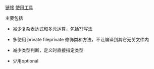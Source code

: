 [链接](https://juejin.im/post/5ad33a086fb9a028cf32ebe1)
[使用工具](https://github.com/RobertGummesson/BuildTimeAnalyzer-for-Xcode)

主要包括

* 减少复杂表达式和多元运算，包括??写法

* 多使用 private fileprivate 修饰类和方法，不让编译到其它无关文件内

* 减少类型判断，定义时直接指定类型

* 少用optional

